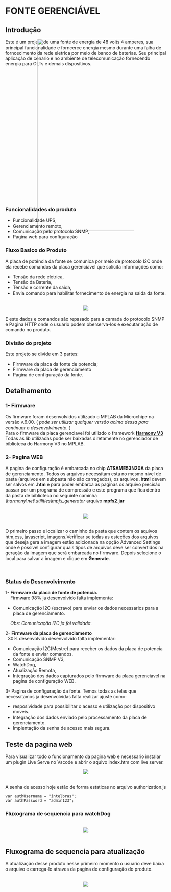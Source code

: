 # FONTE GERENCIÁVEL

## Introdução

Este é um projeto de uma fonte de energia de 48 volts 4 amperes, sua principal funcionalidade e forncerce energia mesmo durante uma falha de forncecimento da rede eletrica por meio de banco de baterias.
Seu principal aplicação de cenario e no ambiente de telecomunicação fornecendo energia para OLTs e demais dispositivos.

<div align ="center" style = "margin: -100px 100px -100px 100px">
  <img width="600px" src="./assets/Intelbras_EFT_4804G_direita_b.png" >
</div>


### Funcionalidades do produto

- Funcionalidade UPS,
- Gerenciamento remoto,
- Comunicação pelo protocolo SNMP,
- Pagina web para configuração

### Fluxo Basico do Produto
A placa de potência da fonte se comunica por meio de protocolo I2C onde ela recebe comandos da placa gerenciavel que solicita informações como:
- Tensão da rede eletrica,
- Tensão da Bateria,
- Tensão e corrente da saída,
- Envia comando para habilitar fornecimento de energia na saida da fonte.

<br/>
<div align="center">
  <img src="./assets/FluxoBasico.png">
</div>
<br/>
E este dados e comandos são repasado para a camada do protocolo SNMP e Pagina HTTP onde o usuario podem oberserva-los e executar ação de comando no produto. 

### Divisão do projeto

Este projeto se divide em 3 partes: <br>
* Firmware da placa da fonte de potencia;
* Firmware da placa de gerenciamento
* Pagina de configuração da fonte.

## Detalhamento

### 1- Firmware

Os firmware foram desenvolvidos utilizado o MPLAB da Microchipe na versão v.6.00. ( *pode ser utilizar qualquer versão acima dessa para continuar o desenvolvimento.* )
<br/>
Para o firmware da placa gerenciavel foi utilizdo o framework **[Harmony V3](https://www.microchip.com/en-us/tools-resources/configure/mplab-harmony#)**  
Todas as lib utilizadas pode ser baixadas diretamente no gerenciador de biblioteca do Harmony V3 no MPLAB.

### 2- Pagina WEB

A pagina de configuração é embarcada no chip **ATSAME53N20A** da placa de gerenciamento.
Todos os arquivos necessitam esta no mesmo nivel de pasta (arquivos em subpasta não são carregados),
os arquivos **.html** devem ser salvos em **.htm** e para poder embarca as paginas os arquivo precisão passar por um programa de compressão e este programa que fica dentro da pasta de biblioteca no seguinte caminha *\harmony\net\utilities\mpfs_generator* arquivo **mpfs2.jar**

<br/>
<div align="center">
  <img src="./assets/mpfs.PNG">
</div>
<br/>

O primeiro passo e localizar o caminho da pasta que contem os aquivos htm,css, javascript, imagens.Verificar se todas as esteções dos arquivos que deseja gera a imagem estão adicionada na opção Advanced Settings onde é possivel configurar quais tipos de arquivos deve ser convertidos na geração da imagem que será embarcada no firmware.
Depois selecione o local para salvar a imagem e clique em **Generate**.

<br/>

### Status do Desenvolvimento

1- **Firmware da placa de fonte de potencia.**<br/>
&nbsp; &nbsp; Firmware 98% ja desenvolvido falta implementa:
- Comunicação I2C (escravo) para enviar os dados necessarios para a placa de gerenciamento. <br>

&nbsp; &nbsp; *Obs: Comunicação I2C ja foi validada.*


2- **Firmware da placa de gerenciamento**<br/>
&nbsp; 30% desenvolvido desenvolvido falta implementar: <br/>
 - Comunicação I2C(Mestre) para receber os dados da placa de potencia da fonte e enviar comandos.<br>
 - Comunicação SNMP V3,
 - WatchDog,
 - Atualização Remota, 
 - Integração dos dados capturados pelo firmware da placa gerenciavel na pagina de configuração WEB.

3- Pagina de configuração da fonte.
Temos todas as telas que necessitamos ja desenvolvidas falta realizar ajuste como:
- resposividade para possibilitar o acesso e utilização por dispositivo moveis.
- Integração dos dados enviado pelo processamento da placa de gerenciamento.
- Implentação da senha de acesso mais segura.

## Teste da pagina web

Para visualizar todo o funcionamento da pagina web e necessario instalar um plugin Live Serve no Vscode e abrir o aquivo index.htm com live server.
<br/>
<div align="center">
  <img src="./assets/liveServer.PNG">
</div>
<br/>

A senha de acesso hoje estão de forma estaticas no arquivo authorization.js
```
var authUsername = "intelbras";
var authPassword = "admin123"; 
```

### Fluxograma de sequencia para watchDog

<br/>
<div align="center">
  <img src="./assets/watchDog EFT4804.png">
</div>
<br/>

## Fluxograma de sequencia para atualização

A atualização desse produto nesse primeiro momento o usuario deve baixa o arquivo e carrega-lo atraves da pagina de configuração do produto.

<br/>
<div align="center">
  <img src="./assets/Atualização.png">
</div>
<br/>